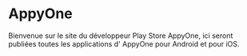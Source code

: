 # AppyOne
Bienvenue sur le site du développeur Play Store AppyOne, ici seront publiées toutes les applications d' AppyOne pour Android et pour iOS.
